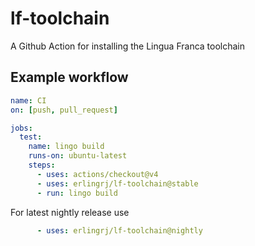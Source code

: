 # lf-toolchain
A Github Action for installing the Lingua Franca toolchain

## Example workflow

```yaml
name: CI
on: [push, pull_request]

jobs:
  test:
    name: lingo build
    runs-on: ubuntu-latest
    steps:
      - uses: actions/checkout@v4
      - uses: erlingrj/lf-toolchain@stable
      - run: lingo build
```

For latest nightly release use
```yaml
      - uses: erlingrj/lf-toolchain@nightly
```